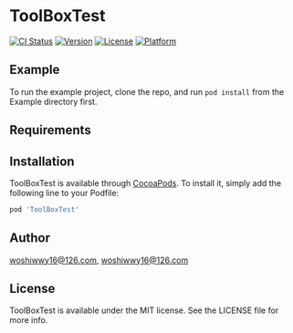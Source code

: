 # ToolBoxTest

[![CI Status](https://img.shields.io/travis/woshiwwy16@126.com/ToolBoxTest.svg?style=flat)](https://travis-ci.org/woshiwwy16@126.com/ToolBoxTest)
[![Version](https://img.shields.io/cocoapods/v/ToolBoxTest.svg?style=flat)](https://cocoapods.org/pods/ToolBoxTest)
[![License](https://img.shields.io/cocoapods/l/ToolBoxTest.svg?style=flat)](https://cocoapods.org/pods/ToolBoxTest)
[![Platform](https://img.shields.io/cocoapods/p/ToolBoxTest.svg?style=flat)](https://cocoapods.org/pods/ToolBoxTest)

## Example

To run the example project, clone the repo, and run `pod install` from the Example directory first.

## Requirements

## Installation

ToolBoxTest is available through [CocoaPods](https://cocoapods.org). To install
it, simply add the following line to your Podfile:

```ruby
pod 'ToolBoxTest'
```

## Author

woshiwwy16@126.com, woshiwwy16@126.com

## License

ToolBoxTest is available under the MIT license. See the LICENSE file for more info.
